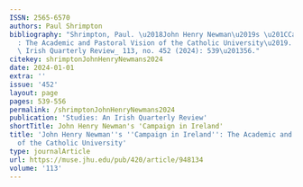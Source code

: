 ```yaml
---
ISSN: 2565-6570
authors: Paul Shrimpton
bibliography: "Shrimpton, Paul. \u2018John Henry Newman\u2019s \u201CCampaign in Ireland\u201D\
  : The Academic and Pastoral Vision of the Catholic University\u2019. _Studies: An\
  \ Irish Quarterly Review_ 113, no. 452 (2024): 539\u201356."
citekey: shrimptonJohnHenryNewmans2024
date: 2024-01-01
extra: ''
issue: '452'
layout: page
pages: 539-556
permalink: /shrimptonJohnHenryNewmans2024
publication: 'Studies: An Irish Quarterly Review'
shortTitle: John Henry Newman's 'Campaign in Ireland'
title: 'John Henry Newman''s ''Campaign in Ireland'': The Academic and Pastoral Vision
  of the Catholic University'
type: journalArticle
url: https://muse.jhu.edu/pub/420/article/948134
volume: '113'
---
```

